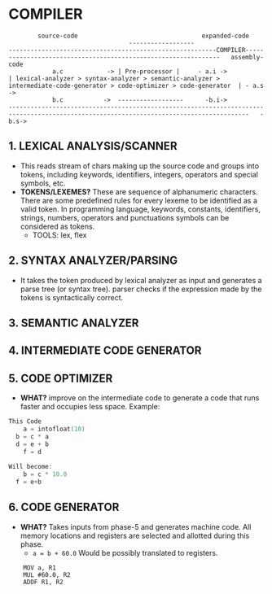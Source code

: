 # COMPILER
  
```
        source-code                                  expanded-code                  
                                 ------------------                          ---------------------------------------------------------COMPILER---------------------------------------------------------------   assembly-code
            a.c            -> | Pre-processor |     - a.i ->             | lexical-analyzer > syntax-analyzer > semantic-analyzer > intermediate-code-generator > code-optimizer > code-generator  | - a.s ->
            b.c           ->  ------------------      -b.i->          ----------------------------------------------------------------------------------------------------------------------------------------   -b.s-> 
```
## 1. LEXICAL ANALYSIS/SCANNER
- This reads stream of chars making up the source code and groups into tokens, including keywords, identifiers, integers, operators and special symbols, etc.
- **TOKENS/LEXEMES?** These are sequence of alphanumeric characters. There are some predefined rules for every lexeme to be identified as a valid token. In programming language, keywords, constants, identifiers, strings, numbers, operators and punctuations symbols can be considered as tokens. 
	- TOOLS: lex, flex

## 2. SYNTAX ANALYZER/PARSING
- It takes the token produced by lexical analyzer as input and generates a parse tree (or syntax tree). parser checks if the expression made by the tokens is syntactically correct.

## 3. SEMANTIC ANALYZER
## 4. INTERMEDIATE CODE GENERATOR
## 5. CODE OPTIMIZER
- **WHAT?** improve on the intermediate code to generate a code that runs faster and occupies less space. Example:
```c++
This Code
	a = intofloat(10)
  b = c * a
  d = e + b
	f = d
			
Will become:
	b = c * 10.0
  f = e+b
```

## 6. CODE GENERATOR
- **WHAT?** Takes inputs from phase-5 and generates machine code. All memory locations and registers are selected and allotted during this phase.
	- `a = b + 60.0`  Would be possibly translated to registers.
```	
	MOV a, R1
	MUL #60.0, R2
	ADDF R1, R2
```
